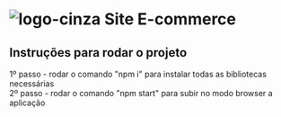 # ![logo-cinza](https://user-images.githubusercontent.com/47863213/102030015-bb7bc300-3d8f-11eb-9615-b883eea4db5a.png) Site E-commerce

## Instruções para rodar o projeto

1º passo - rodar o comando "npm i" para instalar todas as bibliotecas necessárias<br/>
2º passo - rodar o comando "npm start" para subir no modo browser a aplicação


